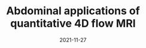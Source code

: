---
title: "Abdominal applications of quantitative 4D flow MRI"
collection: publications
permalink: /publication/2021-11-27-abd
date: 2021-11-27
venue: 'Abdominal Radiology'
paperurl:
link: https://pubmed.ncbi.nlm.nih.gov/34837521/
code: 
github: 
citation: 'Oechtering, T. H., <b>Roberts, G. S.</b>, Panagiotopoulos, N., Wieben, O., Roldan-Alzate, A., and Reeder, S. B. (2021). &quot;Abdominal applications of quantitative 4D flow MRI&quot;. <i>Abdom Radiol</i>. doi:10.1007/s00261-021-03352-ww'
---